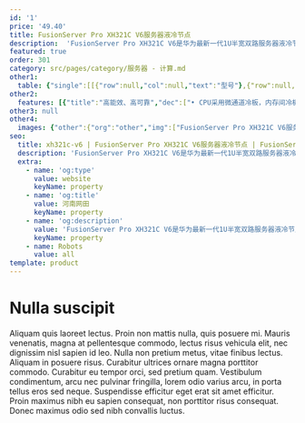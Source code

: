 ```yaml
---
id: '1'
price: '49.40'
title: FusionServer Pro XH321C V6服务器液冷节点
description:  'FusionServer Pro XH321C V6是华为最新一代1U半宽双路服务器液冷节点，支持CPU和内存液冷散热，支持45ºC温水散热。全液冷方案，散热比高达100%，PUE≤1.05；板级液冷方案，散热比高达80%，PUE≤1.1。'
featured: true
order: 301
category: src/pages/category/服务器 - 计算.md
other1: 
  table: {"single":[[{"row":null,"col":null,"text":"型号"},{"row":null,"col":"3","text":"FusionServer Pro XH321C V6"}],[{"row":null,"col":null,"text":"形态"},{"row":null,"col":"3","text":"1U半宽双路液冷服务器节点"}],[{"row":null,"col":null,"text":"处理器"},{"row":null,"col":"3","text":"1/2个第三代英特尔®至强®可扩展处理器6300/8300系列，最高270W"}],[{"row":null,"col":null,"text":"内存"},{"row":null,"col":"3","text":"16个DDR4 DIMM插槽，最高3200MT/s，内存容量可达2TB（配置128GB内存）"}],[{"row":null,"col":null,"text":"本地存储"},{"row":null,"col":"3","text":"支持最多6个2.5“ SAS/SATA/SSD/NVMe硬盘，NVMe支持2+4均衡\n支持最多两个M.2 2280或2242 SATA SSD\n支持不同硬盘类型的混合配置"}],[{"row":null,"col":null,"text":"RAID支持"},{"row":null,"col":"3","text":"支持RAID0, 1, 5, 6, 10, 50, 60和超级电容掉电保护\n支持M.2 SSDs构建RAID 0，1，5"}],[{"row":null,"col":null,"text":"PCIe扩展"},{"row":null,"col":"3","text":"支持1个PCIe x16 半高半长的标准扩展插槽"}],[{"row":null,"col":null,"text":"OCP扩展"},{"row":null,"col":"3","text":"支持1个OCP扩展插槽"}],[{"row":null,"col":null,"text":"管理"},{"row":null,"col":"3","text":"• 华为iBMC芯片集成1个专用管理GE网口，提供全面的故障诊断、自动化运维、硬件安全加固等管理特性\n• iBMC支持Redﬁsh、SNMP、IPMI2.0等标准接口；提供基于HTML5/VNC KVM的远程管理界面；支持免CD部署和Agentless特性简化管理复杂度\n• 将4个计算节点汇聚到任意一个节点管理接口简化管理\n• 可选配华为FusionDirector管理软件，提供无状态计算、OS批量部署、固件自动升级等高级管理特性，实现全生命周期智能化、自动化管理"}],[{"row":null,"col":null,"text":"操作系统"},{"row":null,"col":"3","text":"支持Microsoft Windows Server、Red Hat Enterprise Linux、SUSE Linux Enterprise Server、CentOS、Citrix XenServer、VMware ESXi等。\n详询 https://support.huawei.com/onlinetoolsweb/ftca/index?serise=2"}],[{"row":null,"col":null,"text":"工作温度"},{"row":null,"col":"3","text":"5ºC - 35ºC"}],[{"row":null,"col":null,"text":"产品认证"},{"row":null,"col":"3","text":"CE、UL、CCC、VCCI、RoHS等"}],[{"row":null,"col":null,"text":"安装套件"},{"row":null,"col":"3","text":"支持可伸缩滑道、抱轨及理线架"}],[{"row":null,"col":null,"text":"尺寸(高x宽x深)"},{"row":null,"col":"3","text":"40.7mm x 218.7mm x 632mm（不包含液冷进出水管部分）"}]]}
other2:
  features: [{"title":"高能效、高可靠","dec":["• CPU采用微通道冷板，内存间冷板走水优化设计，板级液冷散热比例高达80%\n• 支持45ºC温水散热，TCO降低20%\n• 支持系统水路、电路隔离设计，异常状态监控"]},{"title":"机柜级部署方案","dec":["• 适配FusionServer Pro液冷机柜，柜内集成manifold，支持与总管快速对接\n• 液冷机柜最多支持72个液冷节点。"]}]
other3: null
other4:
  images: {"other":{"org":"other","img":["FusionServer Pro XH321C V6服务器液冷节点.png"]}}
seo:
  title: xh321c-v6 | FusionServer Pro XH321C V6服务器液冷节点 | FusionServer Pro高密服务器 | FusionServer Pro智能服务器 | 服务器 - 计算 | 数据中心
  description: 'FusionServer Pro XH321C V6是华为最新一代1U半宽双路服务器液冷节点，支持CPU和内存液冷散热，支持45ºC温水散热。全液冷方案，散热比高达100%，PUE≤1.05；板级液冷方案，散热比高达80%，PUE≤1.1。'
  extra:
    - name: 'og:type'
      value: website
      keyName: property
    - name: 'og:title'
      value: 河南网田
      keyName: property
    - name: 'og:description'
      value: 'FusionServer Pro XH321C V6是华为最新一代1U半宽双路服务器液冷节点，支持CPU和内存液冷散热，支持45ºC温水散热。全液冷方案，散热比高达100%，PUE≤1.05；板级液冷方案，散热比高达80%，PUE≤1.1。'
      keyName: property
    - name: Robots
      value: all
template: product
---
```


# Nulla suscipit

Aliquam quis laoreet lectus. Proin non mattis nulla, quis posuere mi. Mauris venenatis, magna at pellentesque commodo, lectus risus vehicula elit, nec dignissim nisl sapien id leo. Nulla non pretium metus, vitae finibus lectus. Aliquam in posuere risus. Curabitur ultrices ornare magna porttitor commodo. Curabitur eu tempor orci, sed pretium quam. Vestibulum condimentum, arcu nec pulvinar fringilla, lorem odio varius arcu, in porta tellus eros sed neque. Suspendisse efficitur eget erat sit amet efficitur. Proin maximus nibh eu sapien consequat, non porttitor risus consequat. Donec maximus odio sed nibh convallis luctus.